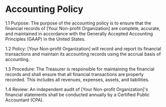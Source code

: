 # Accounting Policy

1.1 Purpose: The purpose of the accounting policy is to ensure that the financial records of [Your Non-profit Organization] are complete, accurate, and maintained in accordance with the Generally Accepted Accounting Principles (GAAP) in the United States.

1.2 Policy: [Your Non-profit Organization] will record and report its financial transactions and maintain its accounting records using the accrual basis of accounting.

1.3 Procedure: The Treasurer is responsible for maintaining the financial records and shall ensure that all financial transactions are properly recorded. This includes all revenues, expenses, assets, and liabilities.

1.4 Review: An independent audit of [Your Non-profit Organization]'s financial statements shall be conducted annually by a Certified Public Accountant (CPA).
